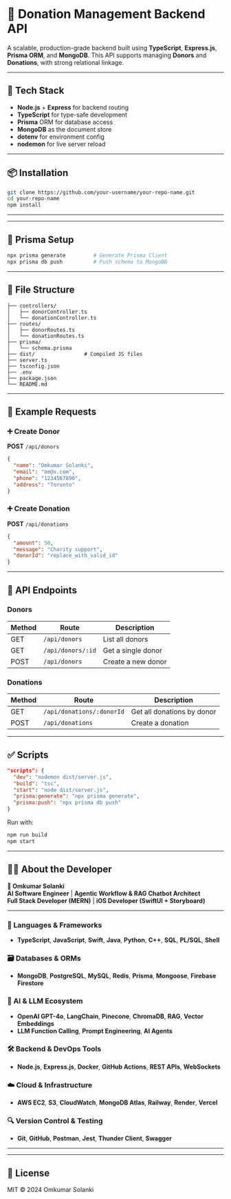 # 🎯 Donation Management Backend API

A scalable, production-grade backend built using **TypeScript**, **Express.js**, **Prisma ORM**, and **MongoDB**. This API supports managing **Donors** and **Donations**, with strong relational linkage.

---

## 🚀 Tech Stack

- **Node.js** + **Express** for backend routing
- **TypeScript** for type-safe development
- **Prisma** ORM for database access
- **MongoDB** as the document store
- **dotenv** for environment config
- **nodemon** for live server reload

---

## 📦 Installation

```bash
git clone https://github.com/your-username/your-repo-name.git
cd your-repo-name
npm install
```

---

---

## 🔧 Prisma Setup

```bash
npx prisma generate         # Generate Prisma Client
npx prisma db push          # Push schema to MongoDB
```

---

## 📁 File Structure

```
├── controllers/
│   ├── donorController.ts
│   └── donationController.ts
├── routes/
│   ├── donorRoutes.ts
│   └── donationRoutes.ts
├── prisma/
│   └── schema.prisma
├── dist/                # Compiled JS files
├── server.ts
├── tsconfig.json
├── .env
├── package.json
└── README.md
```

---

## 📜 Example Requests

### ➕ Create Donor

**POST** `/api/donors`

```json
{
  "name": "Omkumar Solanki",
  "email": "om@x.com",
  "phone": "1234567890",
  "address": "Toronto"
}
```

### ➕ Create Donation

**POST** `/api/donations`

```json
{
  "amount": 50,
  "message": "Charity support",
  "donorId": "replace_with_valid_id"
}
```

---

## 🔗 API Endpoints

### Donors

| Method | Route                 | Description           |
|--------|-----------------------|-----------------------|
| GET    | `/api/donors`         | List all donors       |
| GET    | `/api/donors/:id`     | Get a single donor    |
| POST   | `/api/donors`         | Create a new donor    |

### Donations

| Method | Route                     | Description               |
|--------|---------------------------|---------------------------|
| GET    | `/api/donations/:donorId` | Get all donations by donor |
| POST   | `/api/donations`          | Create a donation         |

---

## ✅ Scripts

```json
"scripts": {
  "dev": "nodemon dist/server.js",
  "build": "tsc",
  "start": "node dist/server.js",
  "prisma:generate": "npx prisma generate",
  "prisma:push": "npx prisma db push"
}
```

Run with:

```bash
npm run build
npm start
```


---

## 👨‍💻 About the Developer

**🧠 Omkumar Solanki**  
**AI Software Engineer** | **Agentic Workflow & RAG Chatbot Architect**  
**Full Stack Developer (MERN)** | **iOS Developer (SwiftUI + Storyboard)**  

---

### 🧩 Languages & Frameworks  
- **TypeScript**, **JavaScript**, **Swift**, **Java**, **Python**, **C++**, **SQL**, **PL/SQL**, **Shell**

### 🗃️ Databases & ORMs  
- **MongoDB**, **PostgreSQL**, **MySQL**, **Redis**, **Prisma**, **Mongoose**, **Firebase Firestore**

### 🤖 AI & LLM Ecosystem  
- **OpenAI GPT-4o**, **LangChain**, **Pinecone**, **ChromaDB**, **RAG**, **Vector Embeddings**  
- **LLM Function Calling**, **Prompt Engineering**, **AI Agents**

### 🛠️ Backend & DevOps Tools  
- **Node.js**, **Express.js**, **Docker**, **GitHub Actions**, **REST APIs**, **WebSockets**

### ☁️ Cloud & Infrastructure  
- **AWS EC2**, **S3**, **CloudWatch**, **MongoDB Atlas**, **Railway**, **Render**, **Vercel**

### 🔍 Version Control & Testing  
- **Git**, **GitHub**, **Postman**, **Jest**, **Thunder Client**, **Swagger**

---

---

## 📘 License

MIT © 2024 Omkumar Solanki